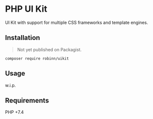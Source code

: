 # PHP UI Kit

UI Kit with support for multiple CSS frameworks and template engines.

## Installation

>Not yet published on Packagist.

```
composer require robinn/uikit
```

## Usage

w.i.p.

## Requirements

PHP +7.4
